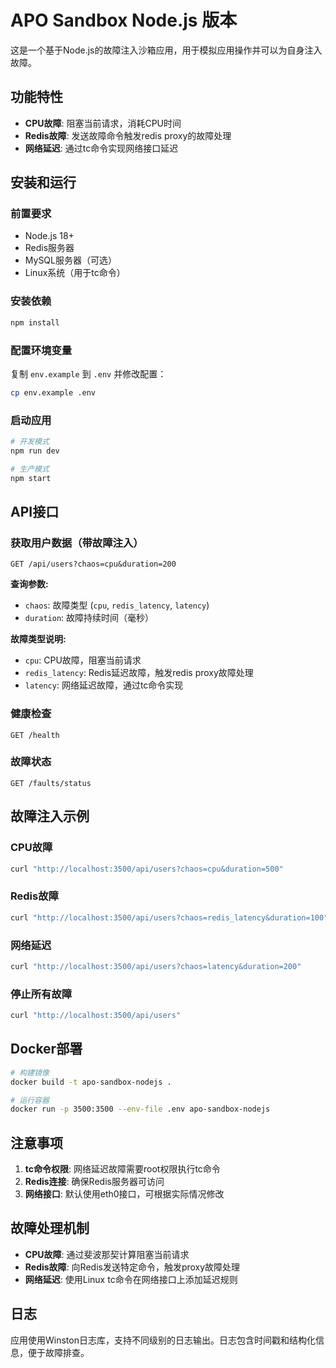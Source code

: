 # APO Sandbox Node.js 版本

这是一个基于Node.js的故障注入沙箱应用，用于模拟应用操作并可以为自身注入故障。

## 功能特性

- **CPU故障**: 阻塞当前请求，消耗CPU时间
- **Redis故障**: 发送故障命令触发redis proxy的故障处理
- **网络延迟**: 通过tc命令实现网络接口延迟

## 安装和运行

### 前置要求

- Node.js 18+
- Redis服务器
- MySQL服务器（可选）
- Linux系统（用于tc命令）

### 安装依赖

```bash
npm install
```

### 配置环境变量

复制 `env.example` 到 `.env` 并修改配置：

```bash
cp env.example .env
```

### 启动应用

```bash
# 开发模式
npm run dev

# 生产模式
npm start
```

## API接口

### 获取用户数据（带故障注入）

```
GET /api/users?chaos=cpu&duration=200
```

**查询参数:**
- `chaos`: 故障类型 (`cpu`, `redis_latency`, `latency`)
- `duration`: 故障持续时间（毫秒）

**故障类型说明:**
- `cpu`: CPU故障，阻塞当前请求
- `redis_latency`: Redis延迟故障，触发redis proxy故障处理
- `latency`: 网络延迟故障，通过tc命令实现

### 健康检查

```
GET /health
```

### 故障状态

```
GET /faults/status
```

## 故障注入示例

### CPU故障
```bash
curl "http://localhost:3500/api/users?chaos=cpu&duration=500"
```

### Redis故障
```bash
curl "http://localhost:3500/api/users?chaos=redis_latency&duration=100"
```

### 网络延迟
```bash
curl "http://localhost:3500/api/users?chaos=latency&duration=200"
```

### 停止所有故障
```bash
curl "http://localhost:3500/api/users"
```

## Docker部署

```bash
# 构建镜像
docker build -t apo-sandbox-nodejs .

# 运行容器
docker run -p 3500:3500 --env-file .env apo-sandbox-nodejs
```

## 注意事项

1. **tc命令权限**: 网络延迟故障需要root权限执行tc命令
2. **Redis连接**: 确保Redis服务器可访问
3. **网络接口**: 默认使用eth0接口，可根据实际情况修改

## 故障处理机制

- **CPU故障**: 通过斐波那契计算阻塞当前请求
- **Redis故障**: 向Redis发送特定命令，触发proxy故障处理
- **网络延迟**: 使用Linux tc命令在网络接口上添加延迟规则

## 日志

应用使用Winston日志库，支持不同级别的日志输出。日志包含时间戳和结构化信息，便于故障排查。
